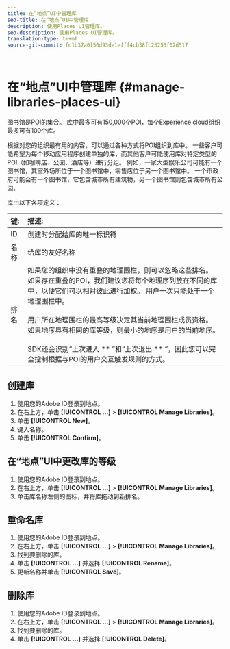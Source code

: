 ```yaml
---
title: 在“地点”UI中管理库
seo-title: 在“地点”UI中管理库
description: 使用Places UI管理库。
seo-description: 使用Places UI管理库。
translation-type: tm+mt
source-git-commit: fd1b37a0f50d93de1efff4cb38fc23253f02d517

---
```



# 在“地点”UI中管理库 {#manage-libraries-places-ui}

图书馆是POI的集合。 库中最多可有150,000个POI，每个Experience cloud组织最多可有100个库。

根据对您的组织最有用的内容，可以通过各种方式将POI组织到库中。 一些客户可能希望为每个移动应用程序创建单独的库，而其他客户可能使用库对特定类型的POI（如咖啡店、公园、酒店等）进行分组。 例如，一家大型娱乐公司可能有一个图书馆，其室外场所位于一个图书馆中，零售店位于另一个图书馆中。 一个市政府可能会有一个图书馆，它包含城市所有建筑物，另一个图书馆则包含城市所有公园。

库由以下各项定义：

| 键: | 描述: |
| :--- | :--- |
| ID | 创建时分配给库的唯一标识符 |
| 名称 | 给库的友好名称 |
| 排名 | 如果您的组织中没有重叠的地理围栏，则可以忽略这些排名。 如果存在重叠的POI，我们建议您将每个地理序列放在不同的库中，以便它们可以相对彼此进行加权。 用户一次只能处于一个地理围栏中。 <br><br>用户所在地理围栏的最高等级决定其当前地理围栏成员资格。 如果地序具有相同的库等级，则最小的地序是用户的当前地序。 <br><br>SDK还会识别“上次进入 ** ”和“上次退出 ** ”，因此您可以完全控制根据与POI的用户交互触发规则的方式。 |

## 创建库

1. 使用您的Adobe ID登录到地点。
2. 在右上方，单击 **[!UICONTROL ...]** &gt; **[!UICONTROL Manage Libraries]**。
3. 单击 **[!UICONTROL New]**。
4. 键入名称。
5. 单击 **[!UICONTROL Confirm]**。

## 在“地点”UI中更改库的等级

1. 使用您的Adobe ID登录到地点。
2. 在右上方，单击 **[!UICONTROL ...]** &gt; **[!UICONTROL Manage Libraries]**。
3. 单击库名称左侧的图标，并将库拖动到新排名。

## 重命名库

1. 使用您的Adobe ID登录到地点。
2. 在右上方，单击 **[!UICONTROL ...]** &gt; **[!UICONTROL Manage Libraries]**。
3. 找到要删除的库。
4. 单击 **[!UICONTROL ...]** 并选择 **[!UICONTROL Rename]**。
5. 更新名称并单击 **[!UICONTROL Save]**。

## 删除库

1. 使用您的Adobe ID登录到地点。
2. 在右上方，单击 **[!UICONTROL ...]** &gt; **[!UICONTROL Manage Libraries]**。
3. 找到要删除的库。
4. 单击 **[!UICONTROL ...]** 并选择 **[!UICONTROL Delete]**。

